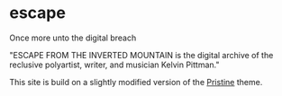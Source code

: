 # escape
Once more unto the digital breach

"ESCAPE FROM THE INVERTED MOUNTAIN is the digital archive of the reclusive polyartist, writer, and musician Kelvin Pittman."

This site is build on a slightly modified version of the [Pristine]() theme.
